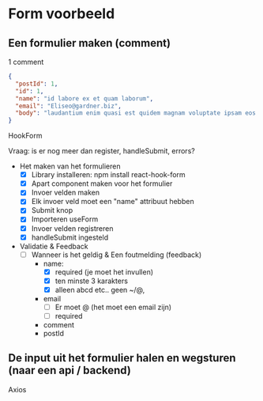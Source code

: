 # Form voorbeeld

## Een formulier maken (comment)

1 comment

```json
{
  "postId": 1,
  "id": 1,
  "name": "id labore ex et quam laborum",
  "email": "Eliseo@gardner.biz",
  "body": "laudantium enim quasi est quidem magnam voluptate ipsam eos tempora quo necessitatibus dolor quam autem quasi reiciendis et nam sapiente accusantium"
}
```

HookForm

Vraag: is er nog meer dan register, handleSubmit, errors?

- Het maken van het formulieren
  - [x] Library installeren: npm install react-hook-form
  - [x] Apart component maken voor het formulier
  - [x] Invoer velden maken
  - [x] Elk invoer veld moet een "name" attribuut hebben
  - [x] Submit knop
  - [x] Importeren useForm
  - [x] Invoer velden registreren
  - [x] handleSubmit ingesteld
- Validatie & Feedback
  - [ ] Wanneer is het geldig & Een foutmelding (feedback)
    - name:
      - [x] required (je moet het invullen)
      - [x] ten minste 3 karakters
      - [x] alleen abcd etc.. geen ~/@,
    - email
      - [ ] Er moet @ (het moet een email zijn)
      - [ ] required
    - comment
    - postId

## De input uit het formulier halen en wegsturen (naar een api / backend)

Axios
